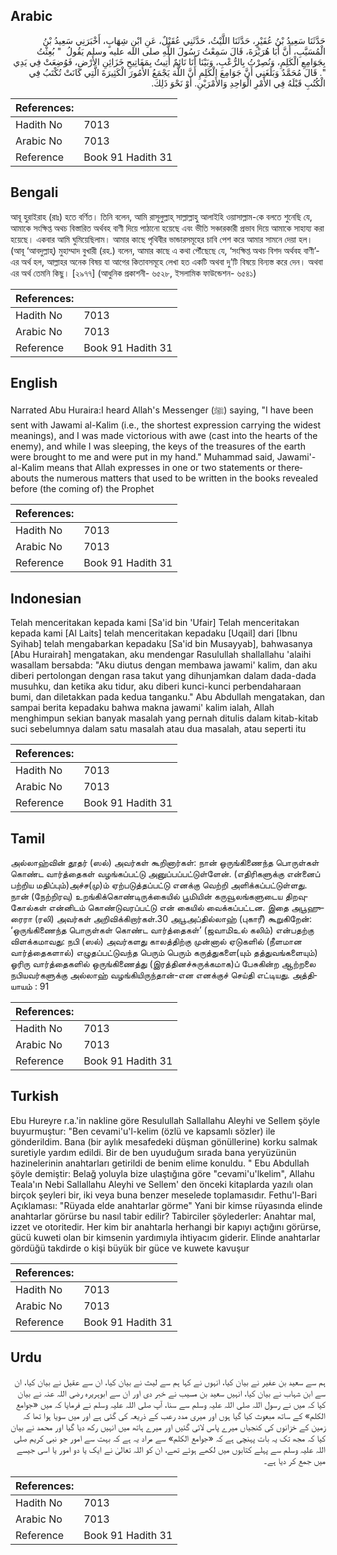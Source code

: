## Arabic


<div dir="rtl" lang="ar" style={{fontSize:'larger',backgroundColor:'#f8f9fa',padding:20}}>
حَدَّثَنَا سَعِيدُ بْنُ عُفَيْرٍ، حَدَّثَنَا اللَّيْثُ، حَدَّثَنِي عُقَيْلٌ، عَنِ ابْنِ شِهَابٍ، أَخْبَرَنِي سَعِيدُ بْنُ الْمُسَيَّبِ، أَنَّ أَبَا هُرَيْرَةَ، قَالَ سَمِعْتُ رَسُولَ اللَّهِ صلى الله عليه وسلم يَقُولُ ‏ "‏ بُعِثْتُ بِجَوَامِعِ الْكَلِمِ، وَنُصِرْتُ بِالرُّعْبِ، وَبَيْنَا أَنَا نَائِمٌ أُتِيتُ بِمَفَاتِيحِ خَزَائِنِ الأَرْضِ، فَوُضِعَتْ فِي يَدِي ‏"‏‏.‏ قَالَ مُحَمَّدٌ وَبَلَغَنِي أَنَّ جَوَامِعَ الْكَلِمِ أَنَّ اللَّهَ يَجْمَعُ الأُمُورَ الْكَثِيرَةَ الَّتِي كَانَتْ تُكْتَبُ فِي الْكُتُبِ قَبْلَهُ فِي الأَمْرِ الْوَاحِدِ وَالأَمْرَيْنِ‏.‏ أَوْ نَحْوَ ذَلِكَ‏.‏
</div>
<div style={{backgroundColor:'#f8f9fa',padding:20, marginBottom: 10}}><table> <thead> <tr> <th>References:</th> <th></th> </tr> </thead> <tbody><tr><td>Hadith No</td><td>7013</td></tr><tr><td>Arabic No</td><td>7013</td></tr><tr><td>Reference</td><td>Book 91 Hadith 31</td></tr></tbody></table></div>

## Bengali


<div dir="ltr" lang="bn" style={{fontSize:'larger',backgroundColor:'#f8f9fa',padding:20}}>
আবূ হুরাইরাহ (রাঃ) হতে বর্ণিত। তিনি বলেন, আমি রাসূলুল্লাহ্ সাল্লাল্লাহু আলাইহি ওয়াসাল্লাম-কে বলতে শুনেছি যে, আমাকে সংক্ষিপ্ত অথচ বিস্তারিত অর্থবহ বাণী দিয়ে পাঠানো হয়েছে এবং ভীতি সঞ্চারকারী প্রভাব দিয়ে আমাকে সাহায্য করা হয়েছে। একবার আমি ঘুমিয়েছিলাম। আমার কাছে পৃথিবীর ভান্ডারসমূহের চাবি পেশ করে আমার সামনে দেয়া হল। (আবূ ‘আবদুল্লাহ্) মুহাম্মাদ বুখারী (রহ.) বলেন, আমার কাছে এ কথা পৌঁছেছে যে, ‘সংক্ষিপ্ত অথচ বিশদ অর্থবহ বাণী’-এর অর্থ হল, আল্লাহর অনেক বিষয় যা আগের কিতাবসমূহে লেখা হত একটি অথবা দু’টি বিষয়ে বিন্যস্ত করে দেন। অথবা এর অর্থ তেমনি কিছু। [২৯৭৭] (আধুনিক প্রকাশনী- ৬৫২৮, ইসলামিক ফাউন্ডেশন- ৬৫৪১)
</div>
<div style={{backgroundColor:'#f8f9fa',padding:20, marginBottom: 10}}><table> <thead> <tr> <th>References:</th> <th></th> </tr> </thead> <tbody><tr><td>Hadith No</td><td>7013</td></tr><tr><td>Arabic No</td><td>7013</td></tr><tr><td>Reference</td><td>Book 91 Hadith 31</td></tr></tbody></table></div>

## English


<div dir="ltr" lang="en" style={{fontSize:'larger',backgroundColor:'#f8f9fa',padding:20}}>
Narrated Abu Huraira:I heard Allah's Messenger (ﷺ) saying, "I have been sent with Jawami al-Kalim (i.e., the shortest expression carrying the widest meanings), and I was made victorious with awe (cast into the hearts of the enemy), and while I was sleeping, the keys of the treasures of the earth were brought to me and were put in my hand." Muhammad said, Jawami'-al-Kalim means that Allah expresses in one or two statements or thereabouts the numerous matters that used to be written in the books revealed before (the coming of) the Prophet
</div>
<div style={{backgroundColor:'#f8f9fa',padding:20, marginBottom: 10}}><table> <thead> <tr> <th>References:</th> <th></th> </tr> </thead> <tbody><tr><td>Hadith No</td><td>7013</td></tr><tr><td>Arabic No</td><td>7013</td></tr><tr><td>Reference</td><td>Book 91 Hadith 31</td></tr></tbody></table></div>

## Indonesian


<div dir="ltr" lang="id" style={{fontSize:'larger',backgroundColor:'#f8f9fa',padding:20}}>
Telah menceritakan kepada kami [Sa'id bin 'Ufair] Telah menceritakan kepada kami [Al Laits] telah menceritakan kepadaku [Uqail] dari [Ibnu Syihab] telah mengabarkan kepadaku [Sa'id bin Musayyab], bahwasanya [Abu Hurairah] mengatakan, aku mendengar Rasulullah shallallahu 'alaihi wasallam bersabda: "Aku diutus dengan membawa jawami' kalim, dan aku diberi pertolongan dengan rasa takut yang dihunjamkan dalam dada-dada musuhku, dan ketika aku tidur, aku diberi kunci-kunci perbendaharaan bumi, dan diletakkan pada kedua tanganku." Abu Abdullah mengatakan, dan sampai berita kepadaku bahwa makna jawami' kalim ialah, Allah menghimpun sekian banyak masalah yang pernah ditulis dalam kitab-kitab suci sebelumnya dalam satu masalah atau dua masalah, atau seperti itu
</div>
<div style={{backgroundColor:'#f8f9fa',padding:20, marginBottom: 10}}><table> <thead> <tr> <th>References:</th> <th></th> </tr> </thead> <tbody><tr><td>Hadith No</td><td>7013</td></tr><tr><td>Arabic No</td><td>7013</td></tr><tr><td>Reference</td><td>Book 91 Hadith 31</td></tr></tbody></table></div>

## Tamil


<div dir="ltr" lang="ta" style={{fontSize:'larger',backgroundColor:'#f8f9fa',padding:20}}>
அல்லாஹ்வின் தூதர் (ஸல்) அவர்கள் கூறினார்கள்: நான் ஒருங்கிணைந்த பொருள்கள் கொண்ட வார்த்தைகள் வழங்கப்பட்டு அனுப்பப்பட்டுள்ளேன். (எதிரிகளுக்கு என்னைப் பற்றிய மதிப்பும்)அச்ச(மு)ம் ஏற்படுத்தப்பட்டு எனக்கு வெற்றி அளிக்கப்பட்டுள்ளது. நான் (நேற்றிரவு) உறங்கிக்கொண்டிருக்கையில் பூமியின் கருவூலங்களுடைய திறவுகோல்கள் என்னிடம் கொண்டுவரப்பட்டு என் கையில் வைக்கப்பட்டன. இதை அபூஹுரைரா (ரலி) அவர்கள் அறிவிக்கிறார்கள்.30 அபூஅப்தில்லாஹ் (புகாரீ) கூறுகிறேன்: ‘ஒருங்கிணைந்த பொருள்கள் கொண்ட வார்த்தைகள்’ (ஜவாமிஉல் கலிம்) என்பதற்கு விளக்கமாவது: நபி (ஸல்) அவர்களது காலத்திற்கு முன்னால் ஏடுகளில் (நீளமான வார்த்தைகளால்) எழுதப்பட்டுவந்த பெரும் பெரும் கருத்துகளை(யும் தத்துவங்களையும்) ஓரிரு வார்த்தைகளில் ஒருங்கிணைத்து (இரத்தினச்சுருக்கமாக)ப் பேசுகின்ற ஆற்றலை நபியவர்களுக்கு அல்லாஹ் வழங்கியிருந்தான்-என எனக்குச் செய்தி எட்டியது. அத்தியாயம் : 91
</div>
<div style={{backgroundColor:'#f8f9fa',padding:20, marginBottom: 10}}><table> <thead> <tr> <th>References:</th> <th></th> </tr> </thead> <tbody><tr><td>Hadith No</td><td>7013</td></tr><tr><td>Arabic No</td><td>7013</td></tr><tr><td>Reference</td><td>Book 91 Hadith 31</td></tr></tbody></table></div>

## Turkish


<div dir="ltr" lang="tr" style={{fontSize:'larger',backgroundColor:'#f8f9fa',padding:20}}>
Ebu Hureyre r.a.'in nakline göre Resulullah Sallallahu Aleyhi ve Sellem şöyle buyurmuştur: "Ben cevami'u'l-kelim (özlü ve kapsamlı sözler) ile gönderildim. Bana (bir aylık mesafedeki düşman gönülIerine) korku salmak suretiyle yardım edildi. Bir de ben uyuduğum sırada bana yeryüzünün hazinelerinin anahtarları getirildi de benim elime konuldu. " Ebu Abdullah şöyle demiştir: Belağ yoluyla bize ulaştığına göre "cevami'u'lkelim", Allahu Teala'ın Nebi Sallallahu Aleyhi ve Sellem' den önceki kitaplarda yazılı olan birçok şeyleri bir, iki veya buna benzer meselede toplamasıdır. Fethu'l-Bari Açıklaması: "Rüyada elde anahtarlar görme" Yani bir kimse rüyasında elinde anahtarlar görürse bu nasıl tabir edilir? Tabirciler şöylederler: Anahtar mal, izzet ve otoritedir. Her kim bir anahtarla herhangi bir kapıyı açtığını görürse, gücü kuweti olan bir kimsenin yardımıyla ihtiyacım giderir. Elinde anahtarlar gördüğü takdirde o kişi büyük bir güce ve kuwete kavuşur
</div>
<div style={{backgroundColor:'#f8f9fa',padding:20, marginBottom: 10}}><table> <thead> <tr> <th>References:</th> <th></th> </tr> </thead> <tbody><tr><td>Hadith No</td><td>7013</td></tr><tr><td>Arabic No</td><td>7013</td></tr><tr><td>Reference</td><td>Book 91 Hadith 31</td></tr></tbody></table></div>

## Urdu


<div dir="rtl" lang="ur" style={{fontSize:'larger',backgroundColor:'#f8f9fa',padding:20}}>
ہم سے سعید بن عفیر نے بیان کیا، انہوں نے کہا ہم سے لیث نے بیان کیا، ان سے عقیل نے بیان کیا، ان سے ابن شہاب نے بیان کیا، انہیں سعید بن مسیب نے خبر دی اور ان سے ابوہریرہ رضی اللہ عنہ نے بیان کیا کہ میں نے رسول اللہ صلی اللہ علیہ وسلم سے سنا، آپ صلی اللہ علیہ وسلم نے فرمایا کہ میں «جوامع الكلم» کے ساتھ مبعوث کیا گیا ہوں اور میری مدد رعب کے ذریعہ کی گئی ہے اور میں سویا ہوا تھا کہ زمین کے خزانوں کی کنجیاں میرے پاس لائی گئیں اور میرے ہاتھ میں انہیں رکھ دیا گیا اور محمد نے بیان کیا کہ مجھ تک یہ بات پہنچی ہے کہ «جوامع الكلم» سے مراد یہ ہے کہ بہت سے امور جو نبی کریم صلی اللہ علیہ وسلم سے پہلے کتابوں میں لکھے ہوئے تھے، ان کو اللہ تعالیٰ نے ایک یا دو امور یا اسی جیسے میں جمع کر دیا ہے۔
</div>
<div style={{backgroundColor:'#f8f9fa',padding:20, marginBottom: 10}}><table> <thead> <tr> <th>References:</th> <th></th> </tr> </thead> <tbody><tr><td>Hadith No</td><td>7013</td></tr><tr><td>Arabic No</td><td>7013</td></tr><tr><td>Reference</td><td>Book 91 Hadith 31</td></tr></tbody></table></div>